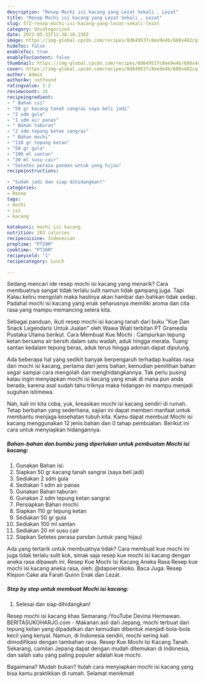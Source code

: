 ```yaml
---
description: "Resep Mochi isi kacang yang Lezat Sekali , Lezat"
title: "Resep Mochi isi kacang yang Lezat Sekali , Lezat"
slug: 572-resep-mochi-isi-kacang-yang-lezat-sekali-lezat
category: Uncategorized
date: 2022-05-31T12:38:10.236Z
image: https://img-global.cpcdn.com/recipes/8d649537c8ee9e4b/680x482cq70/mochi-isi-kacang-foto-resep-utama.jpg
hideToc: false
enableToc: true
enableTocContent: false
thumbnail: https://img-global.cpcdn.com/recipes/8d649537c8ee9e4b/680x482cq70/mochi-isi-kacang-foto-resep-utama.jpg
cover: https://img-global.cpcdn.com/recipes/8d649537c8ee9e4b/680x482cq70/mochi-isi-kacang-foto-resep-utama.jpg
author: Admin
authorAv: notfound
ratingvalue: 3.2
reviewcount: 16
recipeingredient:
- " Bahan isi"
- "50 gr kacang tanah sangrai saya beli jadi"
- "2 sdm gula"
- "1 sdm air panas"
- " Bahan taburan"
- "2 sdm tepung ketan sangrai"
- " Bahan mochi"
- "110 gr tepung ketan"
- "50 gr gula"
- "100 ml santan"
- "20 ml susu cair"
- "Setetes perasa pandan untuk yang hijau"
recipeinstructions:

- "Sudah jadi dan siap dihidangkan!"
categories:
- Resep
tags:
- mochi
- isi
- kacang

katakunci: mochi isi kacang 
nutrition: 283 calories
recipecuisine: Indonesian
preptime: "PT20M"
cooktime: "PT36M"
recipeyield: "1"
recipecategory: Lunch

---
```



Sedang mencari ide resep mochi isi kacang yang menarik? Cara membuatnya sangat tidak terlalu sulit namun tidak gampang juga. Tapi Kalau keliru mengolah maka hasilnya akan hambar dan bahkan tidak sedap. Padahal mochi isi kacang yang enak seharusnya memiliki aroma dan cita rasa yang mampu memancing selera kita.


Sebagai panduan, ikuti resep mochi isi kacang tanah dari buku &#34;Kue Dan Snack Legendaris Untuk Jualan&#34; oleh Wawa Wiati terbitan PT Gramedia Pustaka Utama berikut. Cara Membuat Kue Mochi : Campurkan tepung ketan bersama air bersih dalam satu wadah, aduk hingga merata. Tuang santan kedalam tepung beras, aduk terus hingga adonan dapat dipulung.

Ada beberapa hal yang sedikit banyak berpengaruh terhadap kualitas rasa dari mochi isi kacang, pertama dari jenis bahan, kemudian pemilihan bahan segar sampai cara mengolah dan menghidangkannya. Tak perlu pusing kalau ingin menyiapkan mochi isi kacang yang enak di mana pun anda berada, karena asal sudah tahu triknya maka hidangan ini mampu menjadi suguhan istimewa.


Nah, kali ini kita coba, yuk, kreasikan mochi isi kacang sendiri di rumah. Tetap berbahan yang sederhana, sajian ini dapat memberi manfaat untuk membantu menjaga kesehatan tubuh kita. Kamu dapat membuat Mochi isi kacang menggunakan 12 jenis bahan dan 0 tahap pembuatan. Berikut ini cara untuk menyiapkan hidangannya.

<!--inarticleads1-->

##### Bahan-bahan dan bumbu yang diperlukan untuk pembuatan Mochi isi kacang:

1. Gunakan  Bahan isi:
1. Siapkan 50 gr kacang tanah sangrai (saya beli jadi)
1. Sediakan 2 sdm gula
1. Sediakan 1 sdm air panas
1. Gunakan  Bahan taburan:
1. Gunakan 2 sdm tepung ketan sangrai
1. Persiapkan  Bahan mochi:
1. Siapkan 110 gr tepung ketan
1. Sediakan 50 gr gula
1. Sediakan 100 ml santan
1. Sediakan 20 ml susu cair
1. Siapkan Setetes perasa pandan (untuk yang hijau)


Ada yang tertarik untuk membuatnya tidak? Cara membuat kue mochi ini juga tidak terlalu sulit kok, simak saja resep kue mochi isi kacang dengan aneka rasa dibawah ini. Resep Kue Mochi Isi Kacang Aneka Rasa Resep kue mochi isi kacang aneka rasa, oleh: @dapoersikoko. Baca Juga: Resep Klepon Cake ala Farah Quinn Enak dan Lezat. 

<!--inarticleads2-->

##### Step by step untuk membuat Mochi isi kacang:


1. Selesai dan siap dihidangkan!

Resep mochi isi kacang khas Semarang /YouTube Devina Hermawan. BERITASUKOHARJO.com - Makanan asli dari Jepang, mochi terbuat dari tepung ketan yang dipadatkan dan kemudian dibentuk menjadi bola-bola kecil yang kenyal. Namun, di Indonesia sendiri, mochi sering kali dimodifikasi dengan tambahan rasa. Resep Kue Mochi Isi Kacang Tanah. Sekarang, camilan Jepang dapat dengan mudah ditemukan di Indonesia, dan salah satu yang paling populer adalah kue mochi. 

Bagaimana? Mudah bukan? Itulah cara menyiapkan mochi isi kacang yang bisa kamu praktikkan di rumah. Selamat menikmati
